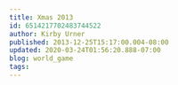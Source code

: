 ```yaml
---
title: Xmas 2013
id: 6514217702483744522
author: Kirby Urner
published: 2013-12-25T15:17:00.004-08:00
updated: 2020-03-24T01:56:20.888-07:00
blog: world_game
tags: 
---
```


